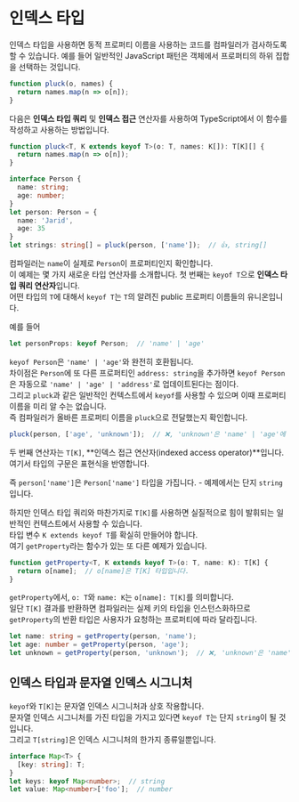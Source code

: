 # 인덱스 타입

인덱스 타입을 사용하면 동적 프로퍼티 이름을 사용하는 코드를 컴파일러가 검사하도록 할 수 있습니다. 예를 들어 일반적인 JavaScript 패턴은 객체에서 프로퍼티의 하위 집합을 선택하는 것입니다.

```ts
function pluck(o, names) {
  return names.map(n => o[n]);
}
```

다음은 **인덱스 타입 쿼리** 및 **인덱스 접근** 연산자를 사용하여 TypeScript에서 이 함수를 작성하고 사용하는 방법입니다.

```ts
function pluck<T, K extends keyof T>(o: T, names: K[]): T[K][] {
  return names.map(n => o[n]);
}

interface Person {
  name: string;
  age: number;
}
let person: Person = {
  name: 'Jarid',
  age: 35
}
let strings: string[] = pluck(person, ['name']);  // 👍, string[]
```

컴파일러는 `name`이 실제로 `Person`이 프로퍼티인지 확인합니다.<br/>
이 예제는 몇 가지 새로운 타입 연산자를 소개합니다. 첫 번째는 `keyof T`으로 **인덱스 타입 쿼리 연산자**입니다.<br/>
어떤 타입의 `T`에 대해서 `keyof T`는 `T`의 알려진 public 프로퍼티 이름들의 유니온입니다.

예를 들어

```ts
let personProps: keyof Person;  // 'name' | 'age'
```

`keyof Person`은 `'name' | 'age'`와 완전히 호환됩니다.<br/>
차이점은 `Person`에 또 다른 프로퍼티인 `address: string`을 추가하면 `keyof Person`은 자동으로 `'name' | 'age' | 'address'`로 업데이트된다는 점이다.<br/>
그리고 `pluck`과 같은 일반적인 컨텍스트에서 `keyof`를 사용할 수 있으며 이때 프로퍼티 이름을 미리 알 수는 없습니다.<br/>
즉 컴파일러가 올바른 프로퍼티 이름을 `pluck`으로 전달했는지 확인합니다.

```ts
pluck(person, ['age', 'unknown']);  // ❌, 'unknown'은 'name' | 'age'에 없습니다.
```

두 번째 연산자는 `T[K]`, **인덱스 접근 연산자(indexed access operator)**입니다.<br/>
여기서 타입의 구문은 표현식을 반영합니다.

즉 `person['name']`은 `Person['name']` 타입을 가집니다. - 예제에서는 단지 `string`입니다.

하지만 인덱스 타입 쿼리와 마찬가지로 `T[K]`를 사용하면 실질적으로 힘이 발휘되는 일반적인 컨텍스트에서 사용할 수 있습니다.<br/>
타입 변수 `K extends keyof T`를 확실히 만들어야 합니다.<br/>
여기 `getProperty`라는 함수가 있는 또 다른 예제가 있습니다.

```ts
function getProperty<T, K extends keyof T>(o: T, name: K): T[K] {
  return o[name];  // o[name]은 T[K] 타입입니다.
}
```

`getProperty`에서, `o: T`와 `name: K`는 `o[name]: T[K]`를 의미합니다.<br/>
일단 `T[K]` 결과를 반환하면 컴파일러는 실제 키의 타입을 인스턴스화하므로 `getProperty`의 반환 타입은 사용자가 요청하는 프로퍼티에 따라 달라집니다.

```ts
let name: string = getProperty(person, 'name');
let age: number = getProperty(person, 'age');
let unknown = getProperty(person, 'unknown');  // ❌, 'unknown'은 'name' | 'age'에 없습니다.
```

## 인덱스 타입과 문자열 인덱스 시그니처

`keyof`와 `T[K]`는 문자열 인덱스 시그니처과 상호 작용합니다.<br/>
문자열 인덱스 시그니처를 가진 타입을 가지고 있다면 `keyof T`는 단지 `string`이 될 것입니다.<br/>
그리고 `T[string]`은 인덱스 시그니처의 한가지 종류일뿐입니다.

```ts
interface Map<T> {
  [key: string]: T;
}
let keys: keyof Map<number>;  // string
let value: Map<number>['foo'];  // number
```
